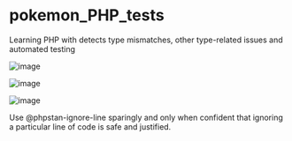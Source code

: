 # pokemon_PHP_tests
Learning PHP with detects type mismatches, other type-related issues and automated testing

![image](https://github.com/andhitapandu/pokemon_PHP_tests/assets/154814230/59cce8b7-0056-4f4b-b62f-af2348942687)

![image](https://github.com/andhitapandu/pokemon_PHP_tests/assets/154814230/5e9dfd5e-460f-4ad6-ae4c-ad0d143e0a81)

![image](https://github.com/andhitapandu/pokemon_PHP_tests/assets/154814230/55e3eab4-ea5c-4d63-9245-01d59774e5c4)

Use @phpstan-ignore-line sparingly and only when confident that ignoring a particular line of code is safe and justified.


